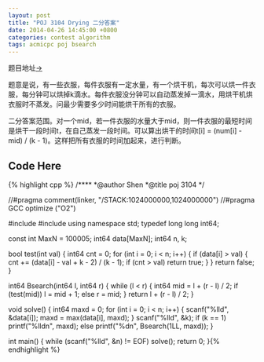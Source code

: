 ```yaml
---
layout: post
title: "POJ 3104 Drying 二分答案"
date: 2014-04-26 14:45:00 +0800
categories: contest algorithm
tags: acmicpc poj bsearch
---
```

题目地址<a title="POJ 3104" href="http://poj.org/problem?id=3104" target="_blank">-></a>

题意是说，有一些衣服，每件衣服有一定水量，有一个烘干机，每次可以烘一件衣服，每分钟可以烘掉k滴水。每件衣服没分钟可以自动蒸发掉一滴水，用烘干机烘衣服时不蒸发。问最少需要多少时间能烘干所有的衣服。

二分答案范围。对一个mid，若一件衣服的水量大于mid，则一件衣服的最短时间是烘干一段时间t，在自己蒸发一段时间。可以算出烘干的时间t[i] = (num[i] - mid) / (k - 1)。这样把所有衣服的时间加起来，进行判断。

## Code Here
{% highlight cpp %}
/****
	*@author    Shen
	*@title     poj 3104
	*/

//#pragma comment(linker, "/STACK:1024000000,1024000000")
//#pragma GCC optimize ("O2")

#include <cstdio>
#include <algorithm>
using namespace std;
typedef long long int64;

const int MaxN = 100005;
int64 data[MaxN];
int64 n, k;

bool test(int val)
{
    int64 cnt = 0;
    for (int i = 0; i < n; i++)
    {
        if (data[i] > val)
        {
            cnt += (data[i] - val + k - 2) / (k - 1);
            if (cnt > val)
                return true;
        }
    }
    return false;
}

int64 Bsearch(int64 l, int64 r)
{
    while (l < r)
    {
        int64 mid = l + (r - l) / 2;
        if (test(mid))
            l = mid + 1;
        else
            r = mid;
    }
    return l + (r - l) / 2;
}

void solve()
{
    int64 maxd = 0;
    for (int i = 0; i < n; i++)
    {
        scanf("%lld", &data[i]);
        maxd = max(data[i], maxd);
    }
    scanf("%lld", &k);
    if (k == 1)
        printf("%lldn", maxd);
    else
        printf("%dn", Bsearch(1LL, maxd));
}

int main()
{
    while (scanf("%lld", &n) != EOF)
        solve();
    return 0;
}{% endhighlight %}
